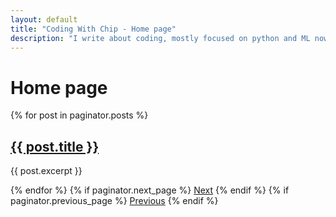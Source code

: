 ```yaml
---
layout: default
title: "Coding With Chip - Home page"
description: "I write about coding, mostly focused on python and ML nowadays. A blog by Ciprian Turcu"
---
```


<h1>Home page</h1>
<!-- All posts -->
{% for post in paginator.posts %}

  <h2><a href="{{ post.url }}">{{ post.title }}</a></h2>
  <p>{{ post.excerpt }}</p>
{% endfor %}
<!-- navigation -->
{% if paginator.next_page %}
  <a href="{{ paginator.next_page_path }}">Next</a>
{% endif %}
{% if paginator.previous_page %}
  <a href="{{ paginator.previous_page_path }}">Previous</a>
{% endif %}
